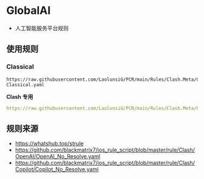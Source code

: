# GlobalAI
- 人工智能服务平台规则


## 使用规则

### Classical
```
https://raw.githubusercontent.com/LaolunsiG/PCR/main/Rules/Clash.Meta/GlobalAI/GlobalAI-Classical.yaml
```

**Clash 专用**
```yaml
https://raw.githubusercontent.com/LaolunsiG/PCR/main/Rules/Clash.Meta/GlobalAI/Clash-GlobalAI-Classical.yaml
```

## 规则来源
- https://whatshub.top/strule
- https://github.com/blackmatrix7/ios_rule_script/blob/master/rule/Clash/OpenAI/OpenAI_No_Resolve.yaml
- https://github.com/blackmatrix7/ios_rule_script/blob/master/rule/Clash/Copilot/Copilot_No_Resolve.yaml
